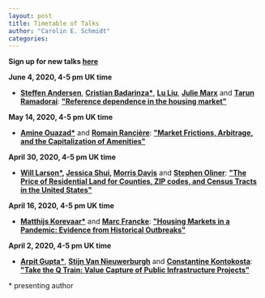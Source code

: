 ```yaml
---
layout: post
title: Timetable of Talks
author: "Carolin E. Schmidt"
categories:
---
```


**Sign up for new talks [here](/2020/06/02/signup.html)**


**June 4, 2020, 4-5 pm UK time**

- **[Steffen Andersen](https://www.cbs.dk/en/research/departments-and-centres/department-of-finance/staff/sanfi)**, **[Cristian Badarinza*](http://www.badarinza.net/)**, **[Lu Liu](https://www.imperial.ac.uk/people/l.liu16)**, **[Julie Marx](https://www.cbs.dk/en/research/departments-and-centres/department-of-finance/staff/phd-fellow)** and **[Tarun Ramadorai](http://www.tarunramadorai.com/)**: **["Reference dependence in the housing market"](https://papers.ssrn.com/sol3/papers.cfm?abstract_id=3396506)**

**May 14, 2020, 4-5 pm UK time**

- **[Amine Ouazad*](https://www.ouazad.com/)** and **[Romain Rancière](https://dornsife.usc.edu/cf/econ/econ_faculty_display.cfm?Person_ID=1076297)**: **["Market Frictions, Arbitrage, and the Capitalization of Amenities"](https://www.nber.org/papers/w25701)**

**April 30, 2020, 4-5 pm UK time**

- **[Will Larson*](http://williamlarson.com/), [Jessica Shui](https://ideas.repec.org/f/psh887.html), [Morris Davis](https://www.business.rutgers.edu/faculty/morris-davis)** and **[Stephen Oliner](https://www.aei.org/profile/stephen-d-oliner/)**: **["The Price of Residential Land for Counties, ZIP codes, and Census Tracts in the United States"](https://www.fhfa.gov/PolicyProgramsResearch/Research/Pages/wp1901.aspx)**

**April 16, 2020, 4-5 pm UK time**

- **[Matthijs Korevaar*](https://sites.google.com/view/matthijskorevaar/home)** and **[Marc Francke](https://www.uva.nl/en/profile/f/r/m.k.francke/m.k.francke.html?cb)**: **["Housing Markets in a Pandemic: Evidence from Historical Outbreaks"](https://papers.ssrn.com/sol3/papers.cfm?abstract_id=3566909)**

**April 2, 2020, 4-5 pm UK time**

- **[Arpit Gupta*](https://www.stern.nyu.edu/faculty/bio/arpit-gupta)**, **[Stijn Van Nieuwerburgh](http://people.stern.nyu.edu/svnieuwe/)** and **[Constantine Kontokosta](https://engineering.nyu.edu/faculty/constantine-kontokosta)**: **["Take the Q Train: Value Capture of Public Infrastructure Projects"](https://www.nber.org/papers/w26789)**


\* presenting author

